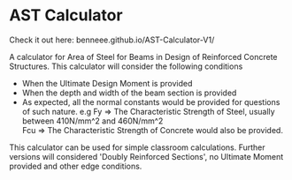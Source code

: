 # AST Calculator
Check it out here: benneee.github.io/AST-Calculator-V1/

A calculator for Area of Steel for Beams in Design of Reinforced Concrete Structures.
This calculator will consider the following conditions

- When the Ultimate Design Moment is provided
- When the depth and width of the beam section is provided
- As expected, all the normal constants would be provided for questions of such nature.
e.g Fy => The Characteristic Strength of Steel, usually between 410N/mm^2 and 460N/mm^2  
    Fcu => The Characteristic Strength of Concrete would also be provided.

This calculator can be used for simple classroom calculations. Further versions will considered 'Doubly Reinforced Sections', no Ultimate Moment provided and other edge conditions.
